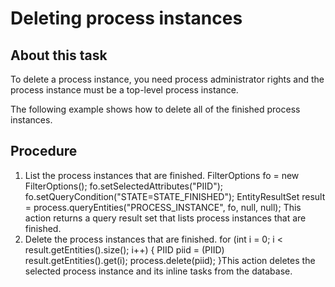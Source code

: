 <!-- image -->

# Deleting process instances

## About this task

To delete a process instance, you need process administrator
rights and the process instance must be a top-level process instance.

The
following example shows how to delete all of the finished process
instances.

## Procedure

1. List the process instances that are finished. FilterOptions fo = new FilterOptions();
fo.setSelectedAttributes("PIID");
fo.setQueryCondition("STATE=STATE\_FINISHED");
EntityResultSet result = process.queryEntities("PROCESS\_INSTANCE", fo, null, null);
This action returns a query result set that lists process
instances that are finished.
2. Delete the process instances that are finished. for (int i = 0; i < result.getEntities().size(); i++) {
  PIID piid = (PIID) result.getEntities().get(i);
  process.delete(piid);
}This action deletes
the selected process instance and its inline tasks from the database.